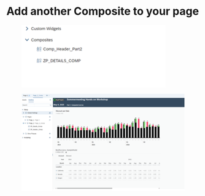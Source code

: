 # Add another Composite to your page

<div align="left"><figure><img src="../.gitbook/assets/image (4).png" alt="" width="375"><figcaption></figcaption></figure></div>

<figure><img src="../.gitbook/assets/image (13).png" alt=""><figcaption></figcaption></figure>
